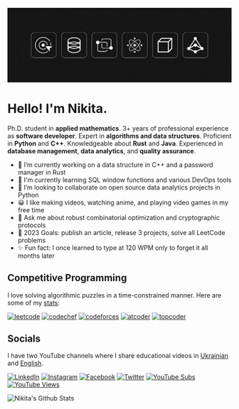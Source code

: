 ![Banner](banner.png)

# Hello! I'm Nikita.

Ph.D. student in **applied mathematics**.
3+ years of professional experience as **software developer**.
Expert in **algorithms and data structures**.
Proficient in **Python** and **C++**.
Knowledgeable about **Rust** and **Java**.
Experienced in **database management**, **data analytics**, and **quality assurance**.

- 🔭 I’m currently working on a data structure in C++ and a password manager in Rust
- 🌱 I'm currently learning SQL window functions and various DevOps tools
- 👯 I’m looking to collaborate on open source data analytics projects in Python
- 😀 I like making videos, watching anime, and playing video games in my free time
- 💬 Ask me about robust combinatorial optimization and cryptographic protocols
- 🥅 2023 Goals: publish an article, release 3 projects, solve all LeetCode problems
- ✨ Fun fact: I once learned to type at 120 WPM only to forget it all months later

## Competitive Programming

I love solving algorithmic puzzles in a time-constrained manner. Here are some of my [stats](https://clist.by/coder/Sky_Nik/):

[![leetcode](https://cp-logo.vercel.app/leetcode/nskybytskyi?logo=true)](https://leetcode.com/nskybytskyi/)
[![codechef](https://cp-logo.vercel.app/codechef/sky_nik?logo=true)](https://www.codechef.com/users/sky_nik)
[![codeforces](https://cp-logo.vercel.app/codeforces/nskybytskyi?logo=true)](https://codeforces.com/profile/nskybytskyi)
[![atcoder](https://cp-logo.vercel.app/atcoder/nskybytskyi?logo=true)](https://atcoder.jp/users/nskybytskyi)
[![topcoder](https://cp-logo.vercel.app/topcoder/Sky_Nik?logo=true)](https://www.topcoder.com/members/Sky_Nik)

## Socials

I have two YouTube channels where I share educational videos in [Ukrainian](https://youtube.com/@leetcodeukraine) and [English](https://youtube.com/@nskybytskyi).

[![LinkedIn](https://img.shields.io/badge/LinkedIn--_.svg?style=social&logo=linkedin)](https://www.linkedin.com/in/nikita-skybytskyi/)
[![Instagram](https://img.shields.io/badge/Instagram--_.svg?style=social&logo=instagram)](https://www.instagram.com/n.skybytskyi/)
[![Facebook](https://img.shields.io/badge/Facebook--_.svg?style=social&logo=facebook)](https://www.facebook.com/nikita.skybytskyi/)
[![Twitter](https://img.shields.io/badge/Twitter--_.svg?style=social&logo=twitter)](https://twitter.com/skybytskyi)
[![YouTube Subs](https://img.shields.io/youtube/channel/subscribers/UCMkdawJIiCQR1iyE0ZvlaqA?style=social)](https://youtube.com/@nskybytskyi)
[![YouTube Views](https://img.shields.io/youtube/channel/views/UCMkdawJIiCQR1iyE0ZvlaqA?style=social)](https://youtube.com/@nskybytskyi)

![Nikita's Github Stats](https://github-readme-stats.vercel.app/api?username=nskybytskyi&show_icons=true)